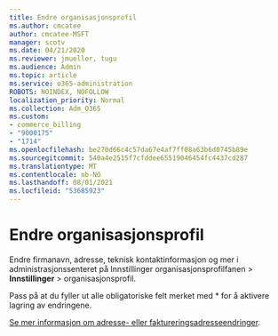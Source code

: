 ```yaml
---
title: Endre organisasjonsprofil
ms.author: cmcatee
author: cmcatee-MSFT
manager: scotv
ms.date: 04/21/2020
ms.reviewer: jmueller, tugu
ms.audience: Admin
ms.topic: article
ms.service: o365-administration
ROBOTS: NOINDEX, NOFOLLOW
localization_priority: Normal
ms.collection: Adm_O365
ms.custom:
- commerce_billing
- "9000175"
- "1714"
ms.openlocfilehash: be270d66c4c57da67e4af7ff08a63b6d0745b89e
ms.sourcegitcommit: 540a4e2515f7cfddee65519046454fc4437cd287
ms.translationtype: MT
ms.contentlocale: nb-NO
ms.lasthandoff: 08/01/2021
ms.locfileid: "53685923"
---
```

# <a name="change-organization-profile"></a>Endre organisasjonsprofil

Endre firmanavn, adresse, teknisk kontaktinformasjon og mer i administrasjonssenteret på Innstillinger organisasjonsprofilfanen  >  **Innstillinger**  >  [](https://admin.microsoft.com/AdminPortal/Home#/Settings/OrganizationProfile/:/Settings/L1/OrganizationInformation) organisasjonsprofil.

Pass på at du fyller ut alle obligatoriske felt merket med * for å aktivere lagring av endringene.

[Se mer informasjon om adresse- eller faktureringsadresseendringer](/microsoft-365/admin/manage/change-address-contact-and-more).
